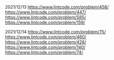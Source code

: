 2021/12/13
https://www.lintcode.com/problem/458/
https://www.lintcode.com/problem/447/
https://www.lintcode.com/problem/585/
https://www.lintcode.com/problem/159/

2021/12/14
https://www.lintcode.com/problem/75/
https://www.lintcode.com/problem/460/
https://www.lintcode.com/problem/428/
https://www.lintcode.com/problem/140/
https://www.lintcode.com/problem/74/
